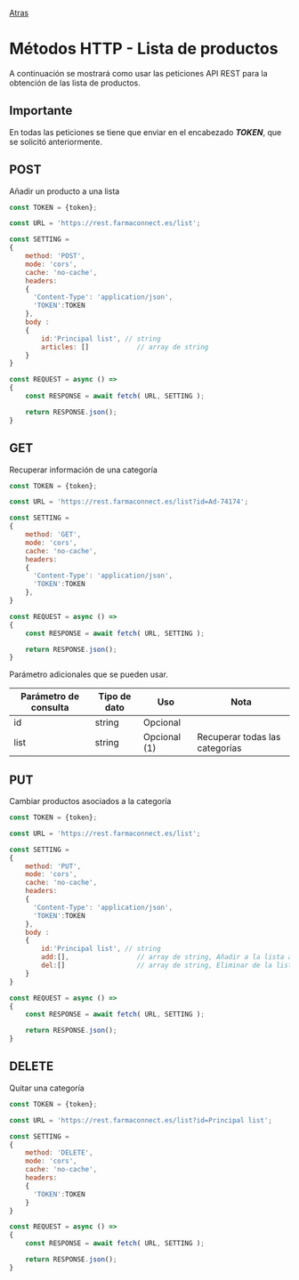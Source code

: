 [Atras](/README.md) 

# Métodos HTTP - Lista de productos
A continuación se mostrará como usar las peticiones API REST para la obtención de las lista de productos.

## Importante
En todas las peticiones se tiene que enviar en el encabezado ***TOKEN***, que se solicitó anteriormente.

## POST
Añadir un producto a una lista

```javascript
const TOKEN = {token};

const URL = 'https://rest.farmaconnect.es/list';

const SETTING =
{
    method: 'POST', 
    mode: 'cors', 
    cache: 'no-cache',
    headers: 
    {
      'Content-Type': 'application/json',
      'TOKEN':TOKEN
    }, 
    body : 
    {
        id:'Principal list', // string
        articles: []            // array de string
    }
}

const REQUEST = async () =>
{
    const RESPONSE = await fetch( URL, SETTING );

    return RESPONSE.json();
}
```
## GET
Recuperar información de una categoría

```javascript
const TOKEN = {token};

const URL = 'https://rest.farmaconnect.es/list?id=Ad-74174';

const SETTING =
{
    method: 'GET', 
    mode: 'cors', 
    cache: 'no-cache',
    headers: 
    {
      'Content-Type': 'application/json',
      'TOKEN':TOKEN
    }, 
}

const REQUEST = async () =>
{
    const RESPONSE = await fetch( URL, SETTING );

    return RESPONSE.json();
}

```

Parámetro adicionales que se pueden usar.

Parámetro de consulta       | Tipo de dato              |  Uso                    | Nota    |
------------------------    | ------------------------  |------------------------ |------------------------         |
id                          | string                    | Opcional             |  |
list                         | string                    | Opcional (1)           |  Recuperar todas las categorías |

## PUT
Cambiar productos asociados a la categoría
```javascript
const TOKEN = {token};

const URL = 'https://rest.farmaconnect.es/list';

const SETTING =
{
    method: 'PUT', 
    mode: 'cors', 
    cache: 'no-cache',
    headers: 
    {
      'Content-Type': 'application/json',
      'TOKEN':TOKEN
    }, 
    body : 
    {
        id:'Principal list', // string
        add:[],                 // array de string, Añadir a la lista actual
        del:[]                  // array de string, Eliminar de la lista actual
    }
}

const REQUEST = async () =>
{
    const RESPONSE = await fetch( URL, SETTING );

    return RESPONSE.json();
}
```
## DELETE 
Quitar una categoría
```javascript
const TOKEN = {token};

const URL = 'https://rest.farmaconnect.es/list?id=Principal list';

const SETTING =
{
    method: 'DELETE', 
    mode: 'cors', 
    cache: 'no-cache',
    headers: 
    {
      'TOKEN':TOKEN
    }
}

const REQUEST = async () =>
{
    const RESPONSE = await fetch( URL, SETTING );

    return RESPONSE.json();
}
```